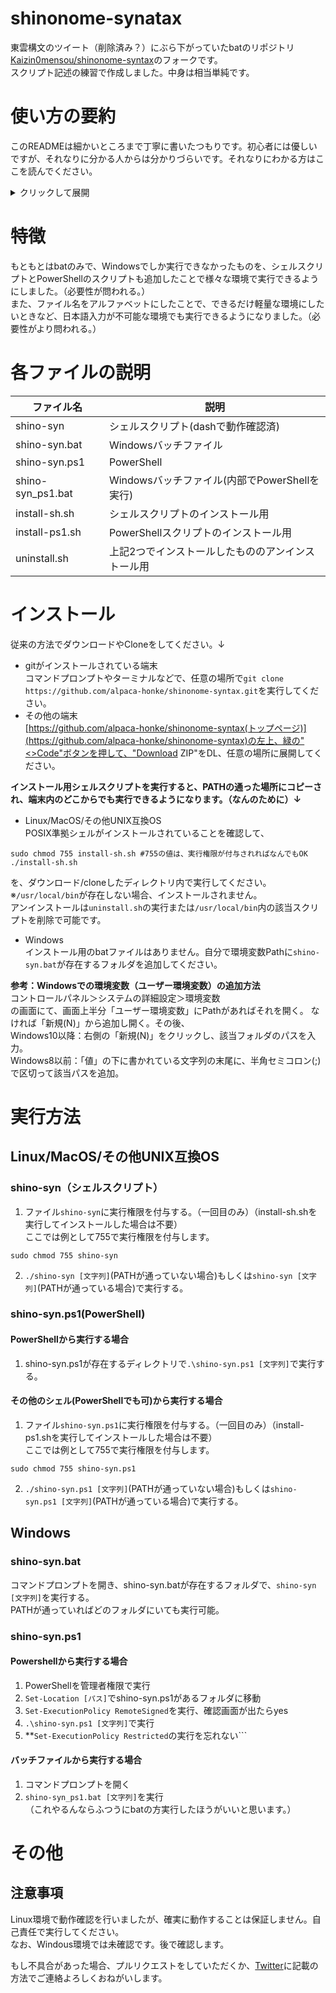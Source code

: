 # shinonome-synatax  

東雲構文のツイート（削除済み？）にぶら下がっていたbatのリポジトリ[Kaizin0mensou/shinonome-syntax](https://github.com/Kaizin0mensou/shinonome-syntax)のフォークです。  
スクリプト記述の練習で作成しました。中身は相当単純です。  

# 使い方の要約  
このREADMEは細かいところまで丁寧に書いたつもりです。初心者には優しいですが、それなりに分かる人からは分かりづらいです。それなりにわかる方はここを読んでください。  

<details>
<summary>クリックして展開</summary>

## 使い方  

### UNIX系OS  
ダウンロードして実行権限を付与して実行。
install-sh.shでshino-syn(シェルスクリプト)が、install-ps1.shでshino-syn.ps1が```/usr/local/bin```に実行権限付きでコピーされます。  

### Windows  
ダウンロードして実行。PATHに追加すればどこからでも実行できるよ。（なんのために）  

</details>

# 特徴  

もともとはbatのみで、Windowsでしか実行できなかったものを、シェルスクリプトとPowerShellのスクリプトも追加したことで様々な環境で実行できるようにしました。（必要性が問われる。）  
また、ファイル名をアルファベットにしたことで、できるだけ軽量な環境にしたいときなど、日本語入力が不可能な環境でも実行できるようになりました。（必要性がより問われる。）  

# 各ファイルの説明  

| ファイル名 | 説明 |  
| ---- | ---- |  
| shino-syn | シェルスクリプト(dashで動作確認済) |  
| shino-syn.bat | Windowsバッチファイル |  
| shino-syn.ps1 | PowerShell |  
| shino-syn_ps1.bat | Windowsバッチファイル(内部でPowerShellを実行) |
| install-sh.sh | シェルスクリプトのインストール用 |
| install-ps1.sh | PowerShellスクリプトのインストール用 |
| uninstall.sh | 上記2つでインストールしたもののアンインストール用 |

# インストール  

従来の方法でダウンロードやCloneをしてください。↓

- gitがインストールされている端末  
コマンドプロンプトやターミナルなどで、任意の場所で```git clone https://github.com/alpaca-honke/shinonome-syntax.git```を実行してください。  
- その他の端末  
[https://github.com/alpaca-honke/shinonome-syntax(トップページ)](https://github.com/alpaca-honke/shinonome-syntax)の左上、緑の"<>Code"ボタンを押して、"Download ZIP"をDL、任意の場所に展開してください。  


**インストール用シェルスクリプトを実行すると、PATHの通った場所にコピーされ、端末内のどこからでも実行できるようになります。（なんのために）↓**  
- Linux/MacOS/その他UNIX互換OS  
POSIX準拠シェルがインストールされていることを確認して、  
```ash:
sudo chmod 755 install-sh.sh #755の値は、実行権限が付与されればなんでもOK
./install-sh.sh
```
を、ダウンロード/cloneしたディレクトリ内で実行してください。  
※```/usr/local/bin```が存在しない場合、インストールされません。  
アンインストールは```uninstall.sh```の実行または```/usr/local/bin```内の該当スクリプトを削除で可能です。  

- Windows  
インストール用のbatファイルはありません。自分で環境変数Pathに```shino-syn.bat```が存在するフォルダを追加してください。  

**参考：Windowsでの環境変数（ユーザー環境変数）の追加方法**  
コントロールパネル＞システムの詳細設定＞環境変数  
の画面にて、画面上半分「ユーザー環境変数」にPathがあればそれを開く。  なければ「新規(N)」から追加し開く。その後、  
Windows10以降：右側の「新規(N)」をクリックし、該当フォルダのパスを入力。  
Windows8以前：「値」の下に書かれている文字列の末尾に、半角セミコロン(;)で区切って該当パスを追加。  

# 実行方法  

## Linux/MacOS/その他UNIX互換OS  
### shino-syn（シェルスクリプト）  
1. ファイル```shino-syn```に実行権限を付与する。（一回目のみ）（install-sh.shを実行してインストールした場合は不要）  
ここでは例として755で実行権限を付与します。  
```ash:
sudo chmod 755 shino-syn
```
2. ```./shino-syn [文字列]```(PATHが通っていない場合)もしくは```shino-syn [文字列]```(PATHが通っている場合)で実行する。  

### shino-syn.ps1(PowerShell)  
#### PowerShellから実行する場合
1. shino-syn.ps1が存在するディレクトリで```.\shino-syn.ps1 [文字列]```で実行する。  

#### その他のシェル(PowerShellでも可)から実行する場合  
1. ファイル```shino-syn.ps1```に実行権限を付与する。（一回目のみ）（install-ps1.shを実行してインストールした場合は不要）  
ここでは例として755で実行権限を付与します。  
```ash:
sudo chmod 755 shino-syn.ps1
```
2. ```./shino-syn.ps1 [文字列]```(PATHが通っていない場合)もしくは```shino-syn.ps1 [文字列]```(PATHが通っている場合)で実行する。  

## Windows  
### shino-syn.bat  
コマンドプロンプトを開き、shino-syn.batが存在するフォルダで、```shino-syn [文字列]```を実行する。  
PATHが通っていればどのフォルダにいても実行可能。  

### shino-syn.ps1  
#### Powershellから実行する場合  
1. PowerShellを管理者権限で実行  
2. ```Set-Location [パス]```でshino-syn.ps1があるフォルダに移動  
3. ```Set-ExecutionPolicy RemoteSigned```を実行、確認画面が出たらyes  
4. ```.\shino-syn.ps1 [文字列]```で実行  
5. **```Set-ExecutionPolicy Restricted```の実行を忘れない```  
#### バッチファイルから実行する場合  
1. コマンドプロンプトを開く  
2. ```shino-syn_ps1.bat [文字列]```を実行  
（これやるんならふつうにbatの方実行したほうがいいと思います。）  

# その他  
## 注意事項  
Linux環境で動作確認を行いましたが、確実に動作することは保証しません。自己責任で実行してください。  
なお、Windous環境では未確認です。後で確認します。  

もし不具合があった場合、プルリクエストをしていただくか、[Twitter](https://twitter.com/alpaca_honke)に記載の方法でご連絡よろしくおねがいします。  